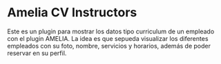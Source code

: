 # Amelia CV Instructors

Este es un plugin para mostrar los datos tipo curriculum de un empleado con el plugin AMELIA.
La idea es que sepueda visualizar los diferentes empleados con su foto, nombre, servicios y horarios, además de poder reservar en su perfil.

